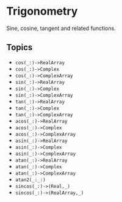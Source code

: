 # Trigonometry

Sine, cosine, tangent and related functions.

## Topics

- ``cos(_:)->RealArray``
- ``cos(_:)->Complex``
- ``cos(_:)->ComplexArray``
- ``sin(_:)->RealArray``
- ``sin(_:)->Complex``
- ``sin(_:)->ComplexArray``
- ``tan(_:)->RealArray``
- ``tan(_:)->Complex``
- ``tan(_:)->ComplexArray``
- ``acos(_:)->RealArray``
- ``acos(_:)->Complex``
- ``acos(_:)->ComplexArray``
- ``asin(_:)->RealArray``
- ``asin(_:)->Complex``
- ``asin(_:)->ComplexArray``
- ``atan(_:)->RealArray``
- ``atan(_:)->Complex``
- ``atan(_:)->ComplexArray``
- ``atan2(_:_:)``
- ``sincos(_:)->(Real,_)``
- ``sincos(_:)->(RealArray,_)``
